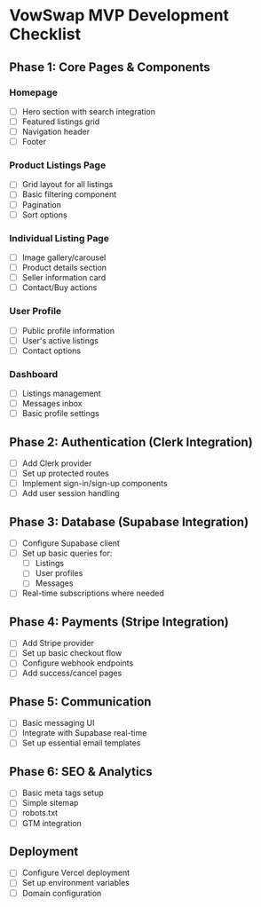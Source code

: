 # VowSwap MVP Development Checklist

## Phase 1: Core Pages & Components
### Homepage
- [ ] Hero section with search integration
- [ ] Featured listings grid
- [ ] Navigation header
- [ ] Footer

### Product Listings Page
- [ ] Grid layout for all listings
- [ ] Basic filtering component
- [ ] Pagination
- [ ] Sort options

### Individual Listing Page
- [ ] Image gallery/carousel
- [ ] Product details section
- [ ] Seller information card
- [ ] Contact/Buy actions

### User Profile
- [ ] Public profile information
- [ ] User's active listings
- [ ] Contact options

### Dashboard
- [ ] Listings management
- [ ] Messages inbox
- [ ] Basic profile settings

## Phase 2: Authentication (Clerk Integration)
- [ ] Add Clerk provider
- [ ] Set up protected routes
- [ ] Implement sign-in/sign-up components
- [ ] Add user session handling

## Phase 3: Database (Supabase Integration)
- [ ] Configure Supabase client
- [ ] Set up basic queries for:
  - [ ] Listings
  - [ ] User profiles
  - [ ] Messages
- [ ] Real-time subscriptions where needed

## Phase 4: Payments (Stripe Integration)
- [ ] Add Stripe provider
- [ ] Set up basic checkout flow
- [ ] Configure webhook endpoints
- [ ] Add success/cancel pages

## Phase 5: Communication
- [ ] Basic messaging UI
- [ ] Integrate with Supabase real-time
- [ ] Set up essential email templates

## Phase 6: SEO & Analytics
- [ ] Basic meta tags setup
- [ ] Simple sitemap
- [ ] robots.txt
- [ ] GTM integration

## Deployment
- [ ] Configure Vercel deployment
- [ ] Set up environment variables
- [ ] Domain configuration
